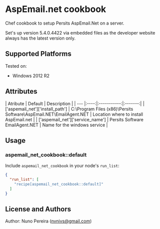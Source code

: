 # AspEmail.net cookbook

Chef cookbook to setup Persits AspEmail.Net on a server.

Set's up version 5.4.0.4422 via embedded files as the developer website always has the latest version only.

## Supported Platforms

Tested on:

* Windows 2012 R2

## Attributes

| Atribute | Default | Description |
| --- |:----:|:-----------:|:-------:|
| ['aspemail_net']['install_path'] | C:\Program Files (x86)\Persits Software\AspEmail.NET\EmailAgent.NET | Location where to install AspEmail.net |
| ['aspemail_net']['service_name'] | Persits Software EmailAgent.NET | Name for the windows service |

## Usage

### aspemail_net_cookbook::default

Include `aspemail_net_cookbook` in your node's `run_list`:

```json
{
  "run_list": [
    "recipe[aspemail_net_cookbook::default]"
  ]
}
```

## License and Authors

Author: Nuno Pereira (<nvnivs@gmail.com>)
